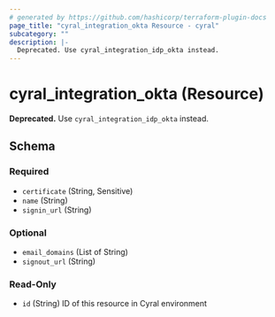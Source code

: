 ```yaml
---
# generated by https://github.com/hashicorp/terraform-plugin-docs
page_title: "cyral_integration_okta Resource - cyral"
subcategory: ""
description: |-
  Deprecated. Use cyral_integration_idp_okta instead.
---
```


# cyral_integration_okta (Resource)

**Deprecated.** Use `cyral_integration_idp_okta` instead.

<!-- schema generated by tfplugindocs -->

## Schema

### Required

- `certificate` (String, Sensitive)
- `name` (String)
- `signin_url` (String)

### Optional

- `email_domains` (List of String)
- `signout_url` (String)

### Read-Only

- `id` (String) ID of this resource in Cyral environment

